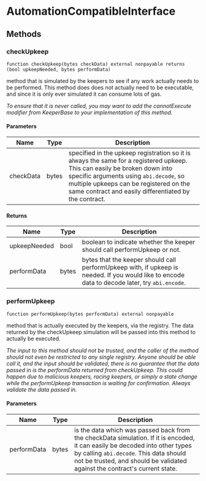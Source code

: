 # AutomationCompatibleInterface

## Methods

### checkUpkeep

```solidity
function checkUpkeep(bytes checkData) external nonpayable returns (bool upkeepNeeded, bytes performData)
```

method that is simulated by the keepers to see if any work actually needs to be performed. This method does does not
actually need to be executable, and since it is only ever simulated it can consume lots of gas.

_To ensure that it is never called, you may want to add the cannotExecute modifier from KeeperBase to your
implementation of this method._

#### Parameters

| Name      | Type  | Description                                                                                                                                                                                                                                                             |
| --------- | ----- | ----------------------------------------------------------------------------------------------------------------------------------------------------------------------------------------------------------------------------------------------------------------------- |
| checkData | bytes | specified in the upkeep registration so it is always the same for a registered upkeep. This can easily be broken down into specific arguments using `abi.decode`, so multiple upkeeps can be registered on the same contract and easily differentiated by the contract. |

#### Returns

| Name         | Type  | Description                                                                                                                                    |
| ------------ | ----- | ---------------------------------------------------------------------------------------------------------------------------------------------- |
| upkeepNeeded | bool  | boolean to indicate whether the keeper should call performUpkeep or not.                                                                       |
| performData  | bytes | bytes that the keeper should call performUpkeep with, if upkeep is needed. If you would like to encode data to decode later, try `abi.encode`. |

### performUpkeep

```solidity
function performUpkeep(bytes performData) external nonpayable
```

method that is actually executed by the keepers, via the registry. The data returned by the checkUpkeep simulation will
be passed into this method to actually be executed.

_The input to this method should not be trusted, and the caller of the method should not even be restricted to any
single registry. Anyone should be able call it, and the input should be validated, there is no guarantee that the data
passed in is the performData returned from checkUpkeep. This could happen due to malicious keepers, racing keepers, or
simply a state change while the performUpkeep transaction is waiting for confirmation. Always validate the data passed
in._

#### Parameters

| Name        | Type  | Description                                                                                                                                                                                                                                              |
| ----------- | ----- | -------------------------------------------------------------------------------------------------------------------------------------------------------------------------------------------------------------------------------------------------------- |
| performData | bytes | is the data which was passed back from the checkData simulation. If it is encoded, it can easily be decoded into other types by calling `abi.decode`. This data should not be trusted, and should be validated against the contract&#39;s current state. |
